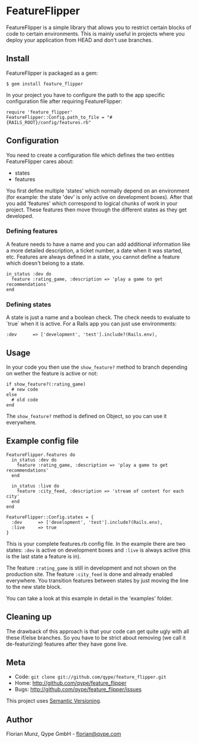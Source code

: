 FeatureFlipper
==============

FeatureFlipper is a simple library that allows you to restrict certain blocks
of code to certain environments. This is mainly useful in projects where
you deploy your application from HEAD and don't use branches.

Install
-------

FeatureFlipper is packaged as a gem:

    $ gem install feature_flipper

In your project you have to configure the path to the app specific
configuration file after requiring FeatureFlipper:

    require 'feature_flipper'
    FeatureFlipper::Config.path_to_file = "#{RAILS_ROOT}/config/features.rb"

Configuration
-------------

You need to create a configuration file which defines the two entities
FeatureFlipper cares about:

 * states
 * features

You first define multiple 'states' which normally depend on an environment
(for example: the state 'dev' is only active on development boxes). After that
you add 'features' which correspond to logical chunks of work in your project.
These features then move through the different states as they get developed.

### Defining features

A feature needs to have a name and you can add additional information like a
more detailed description, a ticket number, a date when it was started, etc.
Features are always defined in a state, you cannot define a feature which
doesn't belong to a state.

    in_status :dev do
      feature :rating_game, :description => 'play a game to get recommendations'
    end

### Defining states

A state is just a name and a boolean check. The check needs to evaluate to
´true´ when it is active. For a Rails app you can just use environments:

    :dev      => ['development', 'test'].include?(Rails.env),

Usage
-----

In your code you then use the `show_feature?` method to branch depending on
wether the feature is active or not:

    if show_feature?(:rating_game)
      # new code
    else
      # old code
    end

The `show_feature?` method is defined on Object, so you can use it everywhere.

Example config file
-------------------

    FeatureFlipper.features do
      in_status :dev do
        feature :rating_game, :description => 'play a game to get recommendations'
      end

      in_status :live do
        feature :city_feed, :description => 'stream of content for each city'
      end
    end

    FeatureFlipper::Config.states = {
      :dev      => ['development', 'test'].include?(Rails.env),
      :live     => true
    }

This is your complete features.rb config file. In the example there are two
states: `:dev` is active on development boxes and `:live` is always active
(this is the last state a feature is in).

The feature `:rating_game` is still in development and not shown on the
production site. The feature `:city_feed` is done and already enabled
everywhere. You transition features between states by just moving the line to
the new state block.

You can take a look at this example in detail in the 'examples' folder.

Cleaning up
-----------

The drawback of this approach is that your code can get quite ugly with all
these if/else branches. So you have to be strict about removing (we call it
de-featurizing) features after they have gone live.

Meta
----

* Code: `git clone git://github.com/qype/feature_flipper.git`
* Home: <http://github.com/qype/feature_flipper>
* Bugs: <http://github.com/qype/feature_flipper/issues>

This project uses [Semantic Versioning][sv].

Author
------

Florian Munz, Qype GmbH - florian@qype.com


[sv]: http://semver.org/
